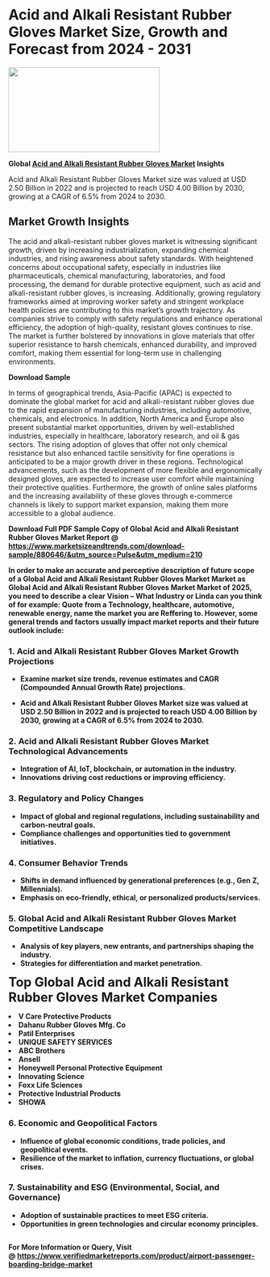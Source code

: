 <H1>Acid and Alkali Resistant Rubber Gloves Market Size, Growth and Forecast from 2024 - 2031</H1><img class="aligncenter size-medium wp-image-584254" src="https://thirdeyenews.in/wp-content/uploads/2024/09/Global-Market-Research-300x168.jpeg" alt="" width="300" height="168" /><p><strong>Global&nbsp;<a href="https://www.marketsizeandtrends.com/download-sample/880646/&amp;utm_source=Pulse&amp;utm_medium=210">Acid and Alkali Resistant Rubber Gloves Market</a> Insights</strong></p><p>Acid and Alkali Resistant Rubber Gloves Market size was valued at USD 2.50 Billion in 2022 and is projected to reach USD 4.00 Billion by 2030, growing at a CAGR of 6.5% from 2024 to 2030.</p><p><h2>Market Growth Insights</h2> <p>The acid and alkali-resistant rubber gloves market is witnessing significant growth, driven by increasing industrialization, expanding chemical industries, and rising awareness about safety standards. With heightened concerns about occupational safety, especially in industries like pharmaceuticals, chemical manufacturing, laboratories, and food processing, the demand for durable protective equipment, such as acid and alkali-resistant rubber gloves, is increasing. Additionally, growing regulatory frameworks aimed at improving worker safety and stringent workplace health policies are contributing to this market’s growth trajectory. As companies strive to comply with safety regulations and enhance operational efficiency, the adoption of high-quality, resistant gloves continues to rise. The market is further bolstered by innovations in glove materials that offer superior resistance to harsh chemicals, enhanced durability, and improved comfort, making them essential for long-term use in challenging environments.</p> <p><strong>Download Sample</strong></p> <p>In terms of geographical trends, Asia-Pacific (APAC) is expected to dominate the global market for acid and alkali-resistant rubber gloves due to the rapid expansion of manufacturing industries, including automotive, chemicals, and electronics. In addition, North America and Europe also present substantial market opportunities, driven by well-established industries, especially in healthcare, laboratory research, and oil & gas sectors. The rising adoption of gloves that offer not only chemical resistance but also enhanced tactile sensitivity for fine operations is anticipated to be a major growth driver in these regions. Technological advancements, such as the development of more flexible and ergonomically designed gloves, are expected to increase user comfort while maintaining their protective qualities. Furthermore, the growth of online sales platforms and the increasing availability of these gloves through e-commerce channels is likely to support market expansion, making them more accessible to a global audience.</p> <p><strong></p><p><span class=""><strong>Download Full PDF Sample Copy of Global Acid and Alkali Resistant Rubber Gloves Market Report</strong> @ <a href="https://www.marketsizeandtrends.com/download-sample/880646/&amp;utm_source=Pulse&amp;utm_medium=210" target="_blank">https://www.marketsizeandtrends.com/download-sample/880646/&amp;utm_source=Pulse&amp;utm_medium=210</a></span></p><p>In order to make an accurate and perceptive description of future scope of a Global&nbsp;Acid and Alkali Resistant Rubber Gloves Market Market as Global&nbsp;Acid and Alkali Resistant Rubber Gloves Market Market of 2025, you need to describe a clear Vision &ndash; What Industry or Linda can you think of for example: Quote from a Technology, healthcare, automotive, renewable energy, name the market you are Reffering to. However, some general trends and factors usually impact market reports and their future outlook include:</p><h3>1.&nbsp;<strong>Acid and Alkali Resistant Rubber Gloves Market Growth Projections</strong></h3><ul><li>Examine market size trends, revenue estimates and CAGR (Compounded Annual Growth Rate) projections.</li><li><p>Acid and Alkali Resistant Rubber Gloves Market size was valued at USD 2.50 Billion in 2022 and is projected to reach USD 4.00 Billion by 2030, growing at a CAGR of 6.5% from 2024 to 2030.</p></li></ul><h3>2.&nbsp;<strong>Acid and Alkali Resistant Rubber Gloves Market Technological Advancements</strong></h3><ul><li>Integration of AI, IoT, blockchain, or automation in the industry.</li><li>Innovations driving cost reductions or improving efficiency.</li></ul><h3>3.&nbsp;<strong>Regulatory and Policy Changes</strong></h3><ul><li>Impact of global and regional regulations, including sustainability and carbon-neutral goals.</li><li>Compliance challenges and opportunities tied to government initiatives.</li></ul><h3>4.&nbsp;<strong>Consumer Behavior Trends</strong></h3><ul><li>Shifts in demand influenced by generational preferences (e.g., Gen Z, Millennials).</li><li>Emphasis on eco-friendly, ethical, or personalized products/services.</li></ul><h3>5.&nbsp;<strong>Global Acid and Alkali Resistant Rubber Gloves Market Competitive Landscape</strong></h3><ul><li>Analysis of key players, new entrants, and partnerships shaping the industry.</li><li>Strategies for differentiation and market penetration.</li></ul><p data-pm-slice="1 1 []"><span style="color: inherit; font-family: inherit; font-size: 25px;">Top Global Acid and Alkali Resistant Rubber Gloves Market Companies</span></p><div class="" data-test-id=""><p><li>V Care Protective Products</li><li> Dahanu Rubber Gloves Mfg. Co</li><li> Patil Enterprises</li><li> UNIQUE SAFETY SERVICES</li><li> ABC Brothers</li><li> Ansell</li><li> Honeywell Personal Protective Equipment</li><li> Innovating Science</li><li> Foxx Life Sciences</li><li> Protective Industrial Products</li><li> SHOWA</li></p></div><h3>6.&nbsp;<strong>Economic and Geopolitical Factors</strong></h3><ul><li>Influence of global economic conditions, trade policies, and geopolitical events.</li><li>Resilience of the market to inflation, currency fluctuations, or global crises.</li></ul><h3>7.&nbsp;<strong>Sustainability and ESG (Environmental, Social, and Governance)</strong></h3><ul><li>Adoption of sustainable practices to meet ESG criteria.</li><li>Opportunities in green technologies and circular economy principles.</li></ul><h2><strong style="font-size: 14px;">For More Information or Query, Visit @&nbsp;</strong><a style="background-color: #ffffff; font-size: 14px;" href="https://www.marketsizeandtrends.com/report/acid-and-alkali-resistant-rubber-gloves-market/" target="_blank">https://www.verifiedmarketreports.com/product/airport-passenger-boarding-bridge-market</a></h2>
